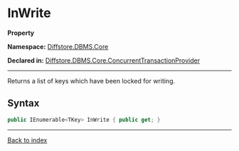 # InWrite

**Property**

**Namespace:** [Diffstore.DBMS.Core](Diffstore.DBMS.Core.md)

**Declared in:** [Diffstore.DBMS.Core.ConcurrentTransactionProvider<TKey>](Diffstore.DBMS.Core.ConcurrentTransactionProvider{TKey}.md)

------



Returns a list of keys which have been locked for writing.


## Syntax

```csharp
public IEnumerable<TKey> InWrite { public get; }
```

------

[Back to index](index.md)